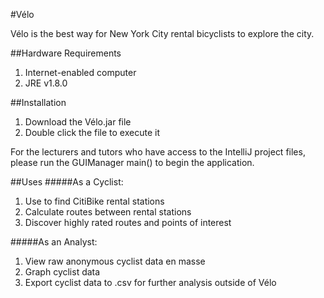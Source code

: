 #Vélo

Vélo is the best way for New York City rental bicyclists to explore the city.

##Hardware Requirements

1. Internet-enabled computer
2. JRE v1.8.0

##Installation

1. Download the Vélo.jar file
2. Double click the file to execute it

For the lecturers and tutors who have access to the IntelliJ project files, 
please run the GUIManager main() to begin the application.

##Uses
#####As a Cyclist:
1. Use to find CitiBike rental stations
2. Calculate routes between rental stations
3. Discover highly rated routes and points of interest

#####As an Analyst:
1. View raw anonymous cyclist data en masse
2. Graph cyclist data
3. Export cyclist data to .csv for further analysis outside of Vélo